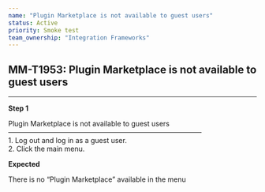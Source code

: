 ```yaml
---
name: "Plugin Marketplace is not available to guest users"
status: Active
priority: Smoke test
team_ownership: "Integration Frameworks"
---
```


## MM-T1953: Plugin Marketplace is not available to guest users

---

**Step 1**

Plugin Marketplace is not available to guest users\
————————————————————————————\
1\. Log out and log in as a guest user.\
2\. Click the main menu.

**Expected**

There is no “Plugin Marketplace” available in the menu
